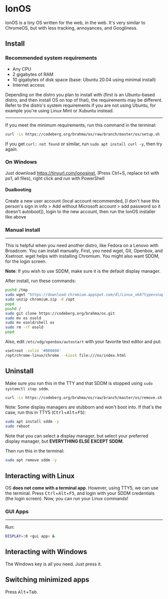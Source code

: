 # IonOS
IonOS is a tiny OS written for the web, in the web. It's very similar to ChromeOS, but with less tracking, annoyances, and Googliness.
## Install
### Recommended system requirements
- Any CPU
- 2 gigabytes of RAM
- 10 gigabytes of disk space (base: Ubuntu 20.04 using minimal install)
- Internet access

Depending on the distro you plan to install with (first is an Ubuntu-based distro, and then install OS on top of that), the requirements may be different. Refer to the distro's system requirements if you are not using Ubuntu, for example you're using Linux Mint or Xubuntu instead.
<hr>

If you meet the minimum requirements, run this command in the terminal:

```bash
curl -Ls https://codeberg.org/brahma/os/raw/branch/master/os/setup.sh | sudo bash
```
If you get `curl: not found` or similar, run `sudo apt install curl -y`, then try again.
### On Windows
Just download https://tinyurl.com/ionosinst, (Press Ctrl+S, replace txt with ps1, all files), right click and run with PowerShell
#### Dualbooting
Create a new user account (local account recommended, [I don't have this person's sign in info > Add without Microsoft account > add password so it doesn't autoboot]), login to the new account, then run the IonOS installer like above
### Manual install
<hr>
This is helpful when you need another distro, like Fedora on a Lenovo with Broadcom. You can install manually. First, you need wget, Git, Openbox, and Xsetroot. wget helps with installing Chromium. You might also want SDDM, for the login screen.

**Note**: If you wish to use SDDM, make sure it is the default display manager.

After install, run these commands:
```bash
pushd /tmp
sudo wget "https://download-chromium.appspot.com/dl/Linux_x64?type=snapshots" -O /tmp/chromium.zip
sudo unzip chromium.zip -d /opt
popd
pushd /
sudo git clone https://codeberg.org/brahma/os.git
sudo mv os osold
sudo mv osold/shell os
sudo rm -rf osold
popd
```
Also, edit `/etc/xdg/openbox/autostart` with your favorite text editor and put:
```bash
xsetroot -solid '#000000'
/opt/chrome-linux/chrome --kiosk file:///os/index.html
```

## Uninstall

Make sure you run this in the TTY and that SDDM is stopped using `sudo systemctl stop sddm`.

```bash
curl -Ls https://codeberg.org/brahma/os/raw/branch/master/os/remove.sh | sudo bash
```

Note: Some display managers are stubborn and won't boot into. If that's the case, run this in TTY5 (<kbd>Ctrl</kbd>+<kbd>Alt</kbd>+<kbd>F5</kbd>):

```bash
sudo apt install sddm -y
sudo reboot
```

Note that you can select a display manager, but select your preferred display manager, but **EVERYTHING ELSE EXCEPT SDDM**.

Then run this in the terminal:
```bash
sudo apt remove sddm -y
```

## Interacting with Linux
OS **does not come with a terminal app**. However, using TTY5, we can use the terminal. Press <kbd>Ctrl</kbd>+<kbd>Alt</kbd>+<kbd>F5</kbd>, and login with your SDDM credentials (the login screen). Now, you can run your Linux commands!
### GUI Apps
<hr>

Run:
```bash
DISPLAY=:0 <gui app> &
```

## Interacting with Windows
The Windows key is all you need. Just press it.

## Switching minimized apps
Press <kbd>Alt</kbd>+<kbd>Tab</kbd>.